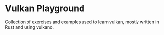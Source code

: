 # Vulkan Playground

Collection of exercises and examples used to learn vulkan, mostly written in Rust
and using vulkano.

